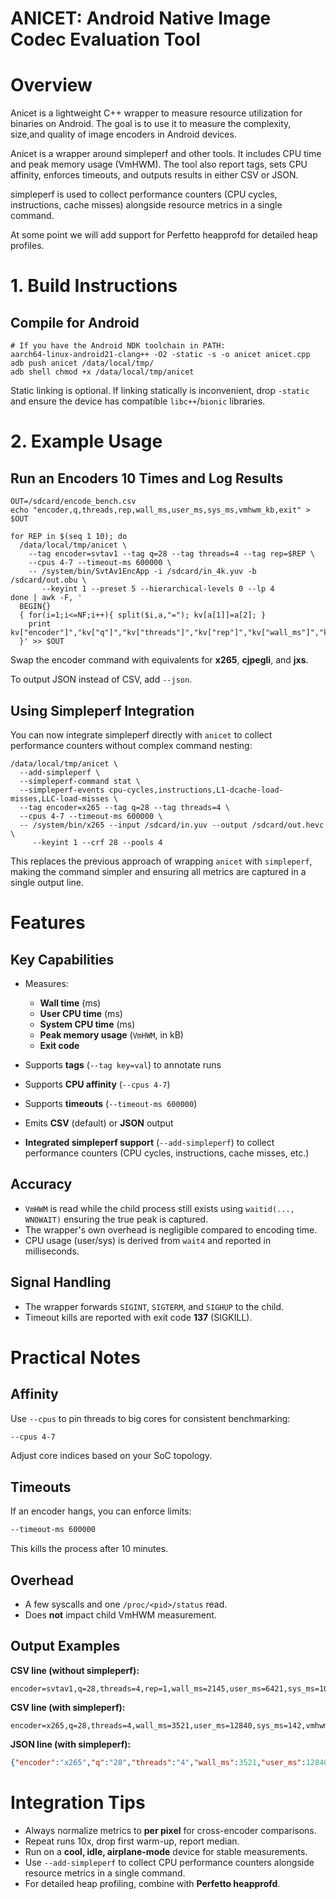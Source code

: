 # ANICET: Android Native Image Codec Evaluation Tool

# Overview

Anicet is a lightweight C++ wrapper to measure resource utilization for binaries on Android. The goal is to use it to measure the complexity, size,and quality of image encoders in Android devices.

Anicet is a wrapper around simpleperf and other tools. It includes CPU time and peak memory usage (VmHWM). The tool also report tags, sets CPU affinity, enforces timeouts, and outputs results in either CSV or JSON.

simpleperf is used to collect performance counters (CPU cycles, instructions, cache misses) alongside resource metrics in a single command.

At some point we will add support for Perfetto heapprofd for detailed heap profiles.


# 1. Build Instructions

## Compile for Android

```
# If you have the Android NDK toolchain in PATH:
aarch64-linux-android21-clang++ -O2 -static -s -o anicet anicet.cpp
adb push anicet /data/local/tmp/
adb shell chmod +x /data/local/tmp/anicet
```

Static linking is optional. If linking statically is inconvenient, drop `-static` and ensure the device has compatible `libc++`/`bionic` libraries.


# 2. Example Usage

## Run an Encoders 10 Times and Log Results

```
OUT=/sdcard/encode_bench.csv
echo "encoder,q,threads,rep,wall_ms,user_ms,sys_ms,vmhwm_kb,exit" > $OUT

for REP in $(seq 1 10); do
  /data/local/tmp/anicet \
    --tag encoder=svtav1 --tag q=28 --tag threads=4 --tag rep=$REP \
    --cpus 4-7 --timeout-ms 600000 \
    -- /system/bin/SvtAv1EncApp -i /sdcard/in_4k.yuv -b /sdcard/out.obu \
       --keyint 1 --preset 5 --hierarchical-levels 0 --lp 4
done | awk -F, '
  BEGIN{}
  { for(i=1;i<=NF;i++){ split($i,a,"="); kv[a[1]]=a[2]; }
    print kv["encoder"]","kv["q"]","kv["threads"]","kv["rep"]","kv["wall_ms"]","kv["user_ms"]","kv["sys_ms"]","kv["vmhwm_kb"]","kv["exit"];
  }' >> $OUT
```

Swap the encoder command with equivalents for **x265**, **cjpegli**, and **jxs**.

To output JSON instead of CSV, add `--json`.

## Using Simpleperf Integration

You can now integrate simpleperf directly with `anicet` to collect performance counters without complex command nesting:

```
/data/local/tmp/anicet \
  --add-simpleperf \
  --simpleperf-command stat \
  --simpleperf-events cpu-cycles,instructions,L1-dcache-load-misses,LLC-load-misses \
  --tag encoder=x265 --tag q=28 --tag threads=4 \
  --cpus 4-7 --timeout-ms 600000 \
  -- /system/bin/x265 --input /sdcard/in.yuv --output /sdcard/out.hevc \
     --keyint 1 --crf 28 --pools 4
```

This replaces the previous approach of wrapping `anicet` with `simpleperf`, making the command simpler and ensuring all metrics are captured in a single output line.


# Features

## Key Capabilities

* Measures:

  * **Wall time** (ms)
  * **User CPU time** (ms)
  * **System CPU time** (ms)
  * **Peak memory usage** (`VmHWM`, in kB)
  * **Exit code**
* Supports **tags** (`--tag key=val`) to annotate runs
* Supports **CPU affinity** (`--cpus 4-7`)
* Supports **timeouts** (`--timeout-ms 600000`)
* Emits **CSV** (default) or **JSON** output
* **Integrated simpleperf support** (`--add-simpleperf`) to collect performance counters (CPU cycles, instructions, cache misses, etc.)

## Accuracy

* `VmHWM` is read while the child process still exists using `waitid(..., WNOWAIT)` ensuring the true peak is captured.
* The wrapper's own overhead is negligible compared to encoding time.
* CPU usage (user/sys) is derived from `wait4` and reported in milliseconds.

## Signal Handling

* The wrapper forwards `SIGINT`, `SIGTERM`, and `SIGHUP` to the child.
* Timeout kills are reported with exit code **137** (SIGKILL).



# Practical Notes

## Affinity

Use `--cpus` to pin threads to big cores for consistent benchmarking:

```bash
--cpus 4-7
```

Adjust core indices based on your SoC topology.

## Timeouts

If an encoder hangs, you can enforce limits:

```bash
--timeout-ms 600000
```

This kills the process after 10 minutes.

## Overhead

* A few syscalls and one `/proc/<pid>/status` read.
* Does **not** impact child VmHWM measurement.

## Output Examples

**CSV line (without simpleperf):**

```
encoder=svtav1,q=28,threads=4,rep=1,wall_ms=2145,user_ms=6421,sys_ms=108,vmhwm_kb=178320,exit=0
```

**CSV line (with simpleperf):**

```
encoder=x265,q=28,threads=4,wall_ms=3521,user_ms=12840,sys_ms=142,vmhwm_kb=256780,exit=0,cpu_cycles=45234567890,instructions=98765432100,L1_dcache_load_misses=123456789,LLC_load_misses=12345678
```

**JSON line (with simpleperf):**

```json
{"encoder":"x265","q":"28","threads":"4","wall_ms":3521,"user_ms":12840,"sys_ms":142,"vmhwm_kb":256780,"exit":0,"cpu_cycles":45234567890,"instructions":98765432100,"L1_dcache_load_misses":123456789,"LLC_load_misses":12345678}
```



# Integration Tips

* Always normalize metrics to **per pixel** for cross-encoder comparisons.
* Repeat runs 10x, drop first warm-up, report median.
* Run on a **cool, idle, airplane-mode** device for stable measurements.
* Use `--add-simpleperf` to collect CPU performance counters alongside resource metrics in a single command.
* For detailed heap profiling, combine with **Perfetto heapprofd**.


